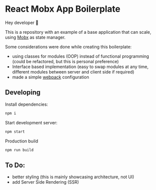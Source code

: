 # React Mobx App Boilerplate

Hey developer 👋

This is a repository with an example of a base application that can scale, using [Mobx](https://mobx.js.org/README.html) as state manager. 

Some considerations were done while creating this boilerplate:
- using classes for modules (OOP) instead of functional programming (could be refactored, but this is personal preference)
- Interface based implementation (easy to swap modules at any time, different modules between server and client side if required)
- made a simple [webpack](https://webpack.js.org/) configuration

## Developing
Install dependencies:
```bash
npm i
```

Start development server:
```bash
npm start
```

Production build
```bash
npm run build
```

## To Do:
- better styling (this is mainly showcasing architecture, not UI)
- add Server Side Rendering (SSR)
